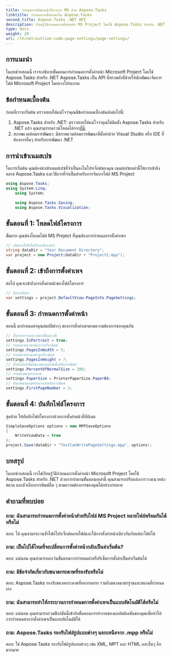 ```yaml
---
title: กำหนดการตั้งค่าหน้าโครงการ MS ด้วย Aspose.Tasks
linktitle: กำหนดการตั้งค่าเพจใน Aspose.Tasks
second_title: Aspose.Tasks .NET API
description: เรียนรู้วิธีกำหนดการตั้งค่าหน้า MS Project โดยใช้ Aspose.Tasks สำหรับ .NET ปรับแต่งการวางแนว ขนาด และอื่นๆ ด้วยขั้นตอนง่ายๆ
type: docs
weight: 20
url: /th/net/outline-code-page-settings/page-settings/
---
```

## การแนะนำ
ในบทช่วยสอนนี้ เราจะอธิบายขั้นตอนการกำหนดการตั้งค่าหน้า Microsoft Project โดยใช้ Aspose.Tasks สำหรับ .NET Aspose.Tasks เป็น API ที่ทรงพลังที่ช่วยให้นักพัฒนาจัดการไฟล์ Microsoft Project โดยทางโปรแกรม
## ข้อกำหนดเบื้องต้น
ก่อนที่เราจะเริ่มต้น ตรวจสอบให้แน่ใจว่าคุณมีข้อกำหนดเบื้องต้นดังต่อไปนี้:
1.  Aspose.Tasks สำหรับ .NET: ตรวจสอบให้แน่ใจว่าคุณได้ติดตั้ง Aspose.Tasks สำหรับ .NET แล้ว คุณสามารถดาวน์โหลดได้จาก[ที่นี่](https://releases.aspose.com/tasks/net/).
2. สภาพแวดล้อมการพัฒนา: มีสภาพแวดล้อมการพัฒนาที่ตั้งค่าด้วย Visual Studio หรือ IDE ที่ต้องการอื่นๆ สำหรับการพัฒนา .NET

## การนำเข้าเนมสเปซ
ในการเริ่มต้น คุณต้องนำเข้าเนมสเปซที่จำเป็นลงในโปรเจ็กต์ของคุณ เนมสเปซเหล่านี้ให้การเข้าถึงคลาส Aspose.Tasks และวิธีการที่จำเป็นสำหรับการจัดการไฟล์ MS Project
```csharp
using Aspose.Tasks;
using System.Linq;
    using System;
    
    using Aspose.Tasks.Saving;
    using Aspose.Tasks.Visualization;
```
## ขั้นตอนที่ 1: โหลดไฟล์โครงการ
ขั้นแรก คุณต้องโหลดไฟล์ MS Project ที่คุณต้องการกำหนดการตั้งค่าเพจ
```csharp
// เส้นทางไปยังไดเร็กทอรีเอกสาร
string dataDir = "Your Document Directory";
var project = new Project(dataDir + "Project2.mpp");
```
## ขั้นตอนที่ 2: เข้าถึงการตั้งค่าเพจ
ต่อไป คุณจะเข้าถึงการตั้งค่าหน้าของไฟล์โครงการ
```csharp
// รับการตั้งค่า
var settings = project.DefaultView.PageInfo.PageSettings;
```
## ขั้นตอนที่ 3: กำหนดการตั้งค่าหน้า
ตอนนี้ มากำหนดค่าคุณสมบัติต่างๆ ของการตั้งค่าเพจตามความต้องการของคุณกัน
```csharp
// ตั้งค่าการวางแนวหน้าเป็นแนวตั้ง
settings.IsPortrait = true;
// กำหนดจำนวนหน้ากว้างที่จะพิมพ์
settings.PagesInWidth = 5;
// กำหนดจำนวนหน้าสูงที่จะพิมพ์
settings.PagesInHeight = 7;
// ตั้งค่าเปอร์เซ็นต์ของขนาดปกติเพื่อปรับการพิมพ์
settings.PercentOfNormalSize = 200;
// กำหนดขนาดกระดาษ
settings.PaperSize = PrinterPaperSize.PaperB4;
// ตั้งค่าหมายเลขหน้าแรกสำหรับการพิมพ์
settings.FirstPageNumber = 3;
```
## ขั้นตอนที่ 4: บันทึกไฟล์โครงการ
สุดท้าย ให้บันทึกไฟล์โครงการด้วยการตั้งค่าหน้าที่อัปเดต
```csharp
SimpleSaveOptions options = new MPPSaveOptions
{
    WriteViewData = true
};
project.Save(dataDir + "TestCanWritePageSettings.mpp", options);
```

## บทสรุป
ในบทช่วยสอนนี้ เราได้เรียนรู้วิธีกำหนดการตั้งค่าหน้า Microsoft Project โดยใช้ Aspose.Tasks สำหรับ .NET ด้วยการทำตามขั้นตอนเหล่านี้ คุณสามารถปรับแต่งการวางแนวหน้า ขนาด และตัวเลือกการพิมพ์อื่น ๆ ตามความต้องการของคุณได้อย่างง่ายดาย

## คำถามที่พบบ่อย
### ถาม: ฉันสามารถกำหนดการตั้งค่าหน้าสำหรับไฟล์ MS Project หลายไฟล์พร้อมกันได้หรือไม่
ตอบ: ได้ คุณสามารถวนซ้ำไฟล์โปรเจ็กต์หลายไฟล์และใช้การตั้งค่าหน้าเดียวกันกับแต่ละไฟล์ได้
### ถาม: เป็นไปได้ไหมที่จะเปลี่ยนการตั้งค่าหน้ากลับเป็นค่าเริ่มต้น?
ตอบ: แน่นอน คุณสามารถละเว้นขั้นตอนการกำหนดค่าหรือรีเซ็ตการตั้งค่าเป็นค่าเริ่มต้นได้
### ถาม: มีข้อจำกัดเกี่ยวกับขนาดกระดาษที่รองรับหรือไม่
ตอบ: Aspose.Tasks รองรับขนาดกระดาษที่หลากหลาย รวมถึงขนาดมาตรฐานและขนาดที่กำหนดเอง
### ถาม: ฉันสามารถทำให้กระบวนการกำหนดการตั้งค่าเพจเป็นแบบอัตโนมัติได้หรือไม่
ตอบ: แน่นอน คุณสามารถรวมฟังก์ชันนี้เข้ากับขั้นตอนการทำงานของแอปพลิเคชันของคุณเพื่อทำให้การกำหนดค่าการตั้งค่าเพจเป็นแบบอัตโนมัติได้
### ถาม: Aspose.Tasks รองรับไฟล์รูปแบบต่างๆ นอกเหนือจาก .mpp หรือไม่
ตอบ: ใช่ Aspose.Tasks รองรับไฟล์รูปแบบต่างๆ เช่น XML, MPT และ HTML และอื่นๆ อีกมากมาย
